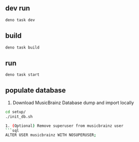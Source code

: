 ## dev run
```sh
deno task dev
```

## build
```sh
deno task build
```

## run
```sh
deno task start
```
## populate database

1. Download MusicBrainz Database dump and import locally
```sh
cd setup/
./init_db.sh

1. (Optional) Remove superuser from musicbrainz user
```sql
ALTER USER musicbrainz WITH NOSUPERUSER;
```